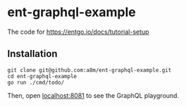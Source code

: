 # ent-graphql-example

The code for https://entgo.io/docs/tutorial-setup

## Installation

```console
git clone git@github.com:a8m/ent-graphql-example.git
cd ent-graphql-example
go run ./cmd/todo/
```

Then, open [localhost:8081](http://localhost:8081) to see the GraphQL playground.
